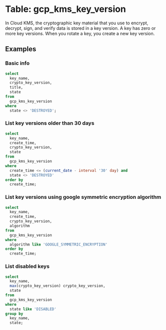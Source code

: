 # Table: gcp_kms_key_version

In Cloud KMS, the cryptographic key material that you use to encrypt, decrypt, sign, and verify data is stored in a key version. A key has zero or more key versions. When you rotate a key, you create a new key version.

## Examples

### Basic info

```sql
select
  key_name,
  crypto_key_version,
  title,
  state
from
  gcp_kms_key_version
where
  state <> 'DESTROYED';
```

### List key versions older than 30 days

```sql
select
  key_name,
  create_time,
  crypto_key_version,
  state
from
  gcp_kms_key_version
where
  create_time <= (current_date - interval '30' day) and
  state <> 'DESTROYED'
order by
  create_time;
```

### List key versions using google symmetric encryption algorithm

```sql
select
  key_name,
  create_time,
  crypto_key_version,
  algorithm
from
  gcp_kms_key_version
where
  algorithm like 'GOOGLE_SYMMETRIC_ENCRYPTION'
order by
  create_time;
```

### List disabled keys

```sql
select
  key_name,
  max(crypto_key_version) crypto_key_version,
  state
from
  gcp_kms_key_version
where
  state like 'DISABLED'
group by
  key_name,
  state;
```
